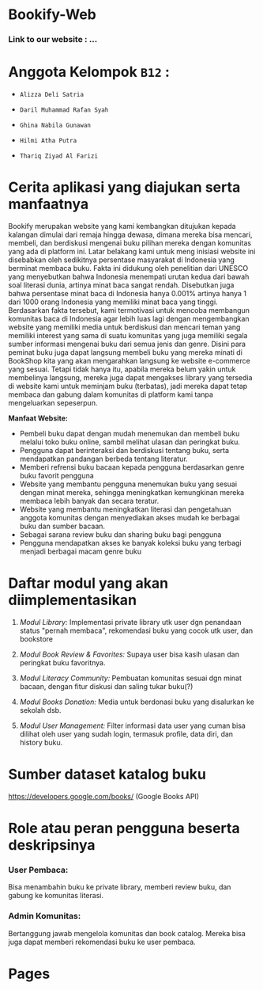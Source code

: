 # Bookify-Web

### Link to our website :  ...

# **Anggota Kelompok `B12` :**

- `Alizza Deli Satria`

- `Daril Muhammad Rafan Syah`

- `Ghina Nabila Gunawan`

- `Hilmi Atha Putra`

- `Thariq Ziyad Al Farizi`

# **Cerita aplikasi yang diajukan serta manfaatnya**
Bookify merupakan website yang kami kembangkan ditujukan kepada kalangan dimulai dari remaja hingga dewasa, dimana mereka bisa mencari, membeli, dan berdiskusi mengenai buku pilihan mereka dengan komunitas yang ada di platform ini. Latar belakang kami untuk meng inisiasi website ini disebabkan oleh sedikitnya persentase masyarakat di Indonesia yang berminat membaca buku. Fakta ini didukung oleh penelitian dari UNESCO yang menyebutkan bahwa Indonesia menempati urutan kedua dari bawah soal literasi dunia, artinya minat baca sangat rendah. Disebutkan juga bahwa persentase minat baca di Indonesia hanya 0.001% artinya hanya 1 dari 1000 orang Indonesia yang memiliki minat baca yang tinggi. Berdasarkan fakta tersebut, kami termotivasi untuk mencoba membangun komunitas baca di Indonesia agar lebih luas lagi dengan mengembangkan website yang memiliki media untuk berdiskusi dan mencari teman yang memiliki interest yang sama di suatu komunitas yang juga memiliki segala sumber informasi mengenai buku dari semua jenis dan genre. Disini para peminat buku juga dapat langsung membeli buku yang mereka minati di BookShop kita yang akan mengarahkan langsung ke website e-commerce yang sesuai. Tetapi tidak hanya itu, apabila mereka belum yakin untuk membelinya langsung, mereka juga dapat mengakses library yang tersedia di website kami untuk meminjam buku (terbatas), jadi mereka dapat tetap membaca dan gabung dalam komunitas di platform kami tanpa mengeluarkan sepeserpun.

**Manfaat Website:**
- Pembeli buku dapat dengan mudah menemukan dan membeli buku melalui toko buku online, sambil melihat ulasan dan peringkat buku.
- Pengguna dapat berinteraksi dan berdiskusi tentang buku, serta mendapatkan pandangan berbeda tentang literatur.
- Memberi refrensi buku bacaan kepada pengguna berdasarkan genre buku favorit pengguna
- Website yang membantu pengguna menemukan buku yang sesuai dengan minat mereka, sehingga meningkatkan kemungkinan mereka membaca lebih banyak dan secara teratur.
- Website yang membantu meningkatkan literasi dan pengetahuan anggota komunitas dengan menyediakan akses mudah ke berbagai buku dan sumber bacaan.
- Sebagai sarana review buku dan sharing buku bagi pengguna
- Pengguna mendapatkan akses ke banyak koleksi buku yang terbagi menjadi berbagai macam genre buku

# **Daftar modul yang akan diimplementasikan**
1. *Modul Library:*
Implementasi private library utk user dgn penandaan status "pernah membaca", rekomendasi buku yang cocok utk user, dan bookstore

2. *Modul Book Review & Favorites:*
Supaya user bisa kasih ulasan dan peringkat buku favoritnya.

3. *Modul Literacy Community:*
Pembuatan komunitas sesuai dgn minat bacaan, dengan fitur diskusi dan saling tukar buku(?)

4. *Modul Books Donation:*
Media untuk berdonasi buku yang disalurkan ke sekolah dsb.

5. *Modul User Management:*
Filter informasi data user yang cuman bisa dilihat oleh user yang sudah login, termasuk profile, data diri, dan history buku. 

# **Sumber dataset katalog buku**
https://developers.google.com/books/ (Google Books API)

# **Role atau peran pengguna beserta deskripsinya**

### User Pembaca:
Bisa menambahin buku ke private library, memberi review buku, dan gabung ke komunitas literasi. 

### Admin Komunitas:
Bertanggung jawab mengelola komunitas dan book catalog. Mereka bisa juga dapat memberi rekomendasi buku ke user pembaca.

# **Pages**
